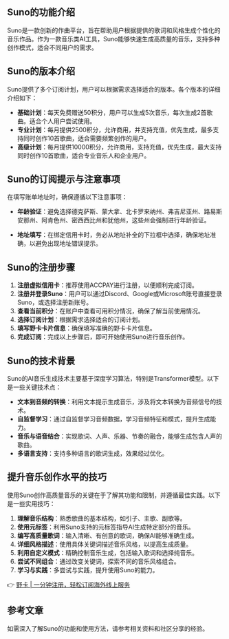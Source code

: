 ## Suno的功能介绍

Suno是一款创新的作曲平台，旨在帮助用户根据提供的歌词和风格生成个性化的音乐作品。作为一款音乐类AI工具，Suno能够快速生成高质量的音乐，支持多种创作模式，适合不同用户的需求。

## Suno的版本介绍

Suno提供了多个订阅计划，用户可以根据需求选择适合的版本。各个版本的详细介绍如下：

- **基础计划**：每天免费赠送50积分，用户可以生成5次音乐，每次生成2首歌曲。适合个人用户尝试使用。
- **专业计划**：每月提供2500积分，允许商用，并支持充值，优先生成，最多支持同时创作10首歌曲，适合需要频繁创作的用户。
- **高级计划**：每月提供10000积分，允许商用，支持充值，优先生成，最大支持同时创作10首歌曲，适合专业音乐人和企业用户。

## Suno的订阅提示与注意事项

在填写账单地址时，确保遵循以下注意事项：

- **年龄验证**：避免选择德克萨斯、蒙大拿、北卡罗来纳州、弗吉尼亚州、路易斯安那州、阿肯色州、密西西比州和犹他州，这些州会强制进行年龄验证。
  
- **地址填写**：在绑定信用卡时，务必从地址补全的下拉框中选择，确保地址准确，以避免出现地址错误提示。

## Suno的注册步骤

1. **注册虚拟信用卡**：推荐使用ACCPAY进行注册，以便顺利完成订阅。
2. **注册并登录Suno**：用户可以通过Discord、Google或Microsoft账号直接登录Suno，或选择注册新账号。
3. **查看当前积分**：在账户中查看可用积分情况，确保了解当前使用情况。
4. **选择订阅计划**：根据需求选择适合的订阅计划。
5. **填写野卡卡片信息**：确保填写准确的野卡卡片信息。
6. **完成订阅**：完成以上步骤后，即可开始使用Suno进行音乐创作。

## Suno的技术背景

Suno的AI音乐生成技术主要基于深度学习算法，特别是Transformer模型。以下是一些关键技术点：

- **文本到音频的转换**：利用文本提示生成音乐，涉及将文本转换为音频信号的技术。
- **自监督学习**：通过自监督学习音频数据，学习音频特征和模式，提升生成能力。
- **音乐与语音结合**：实现歌词、人声、乐器、节奏的融合，能够生成包含人声的歌曲。
- **多语言支持**：支持多种语言的歌词生成，效果经过优化。

## 提升音乐创作水平的技巧

使用Suno创作高质量音乐的关键在于了解其功能和限制，并遵循最佳实践。以下是一些实用技巧：

1. **理解音乐结构**：熟悉歌曲的基本结构，如引子、主歌、副歌等。
2. **使用元标签**：利用Suno支持的元标签指导AI生成特定部分的音乐。
3. **编写高质量歌词**：输入清晰、有创意的歌词，确保AI能够准确生成。
4. **详细风格描述**：使用具体关键词描述音乐风格，以提高生成质量。
5. **利用自定义模式**：精确控制音乐生成，包括输入歌词和选择纯音乐。
6. **尝试不同组合**：通过改变关键词，探索不同的音乐风格组合。
7. **学习与实践**：多尝试与实践，提升使用Suno的能力。

👉 [野卡 | 一分钟注册，轻松订阅海外线上服务](https://bit.ly/bewildcard)

## 参考文章

如需深入了解Suno的功能和使用方法，请参考相关资料和社区分享的经验。